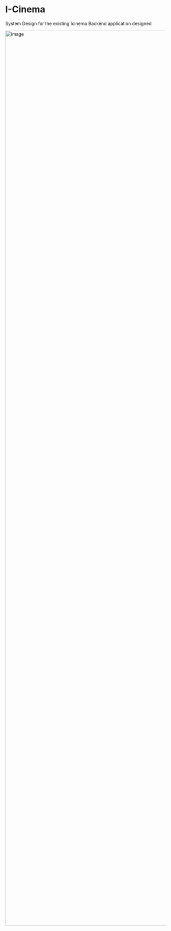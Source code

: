 # I-Cinema

System Design for the existing Icinema Backend application designed

<img width="2718" height="2811" alt="image" src="https://excalidraw.com/#json=uCBr5wI64uStJns90FEkA,qIMazUXBhy5LKJDJHhpFUw" />
